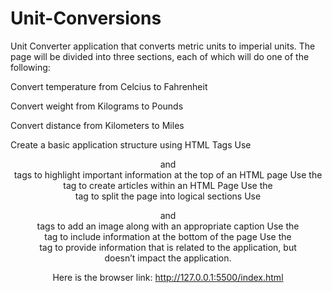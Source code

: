 # Unit-Conversions
Unit Converter application that converts metric units to imperial units. The page will be divided into three sections, each of which will do one of the following:

Convert temperature from Celcius to Fahrenheit

Convert weight from Kilograms to Pounds

Convert distance from Kilometers to Miles

Create a basic application structure using HTML Tags
Use <header> and <nav> tags to highlight important information at the top of an HTML page
Use the <article> tag to create articles within an HTML Page
Use the <section> tag to split the page into logical sections
Use <figure> and <figcaption> tags to add an image along with an appropriate caption
Use the <footer> tag to include information at the bottom of the page
Use the <aside> tag to provide information that is related to the application, but doesn’t impact the application.

Here is the browser link: http://127.0.0.1:5500/index.html 
